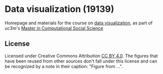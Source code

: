 # Data visualization (19139)

Homepage and materials for the course on
[data visualization](https://aplicaciones.uc3m.es/cpa/generaFicha?est=375&asig=19139&idioma=2),
as part of uc3m's
[Master in Computational Social Science](https://www.uc3m.es/master/computational-social-science)

## License

Licensed under Creative Commons Attribution [CC BY 4.0](https://creativecommons.org/licenses/by/4.0/).
The figures that have been reused from other sources don't fall under this
license and can be recognized by a note in their caption: "Figure from ...".
